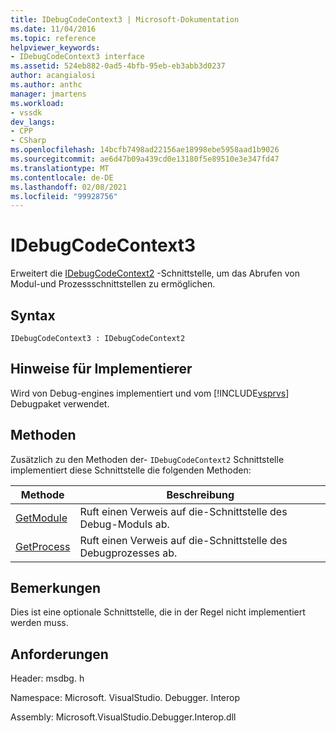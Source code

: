 ```yaml
---
title: IDebugCodeContext3 | Microsoft-Dokumentation
ms.date: 11/04/2016
ms.topic: reference
helpviewer_keywords:
- IDebugCodeContext3 interface
ms.assetid: 524eb882-0ad5-4bfb-95eb-eb3abb3d0237
author: acangialosi
ms.author: anthc
manager: jmartens
ms.workload:
- vssdk
dev_langs:
- CPP
- CSharp
ms.openlocfilehash: 14bcfb7498ad22156ae18998ebe5958aad1b9026
ms.sourcegitcommit: ae6d47b09a439cd0e13180f5e89510e3e347fd47
ms.translationtype: MT
ms.contentlocale: de-DE
ms.lasthandoff: 02/08/2021
ms.locfileid: "99928756"
---
```

# <a name="idebugcodecontext3"></a>IDebugCodeContext3
Erweitert die [IDebugCodeContext2](../../../extensibility/debugger/reference/idebugcodecontext2.md) -Schnittstelle, um das Abrufen von Modul-und Prozessschnittstellen zu ermöglichen.

## <a name="syntax"></a>Syntax

```
IDebugCodeContext3 : IDebugCodeContext2
```

## <a name="notes-for-implementers"></a>Hinweise für Implementierer
 Wird von Debug-engines implementiert und vom [!INCLUDE[vsprvs](../../../code-quality/includes/vsprvs_md.md)] Debugpaket verwendet.

## <a name="methods"></a>Methoden
 Zusätzlich zu den Methoden der- `IDebugCodeContext2` Schnittstelle implementiert diese Schnittstelle die folgenden Methoden:

|Methode|Beschreibung|
|------------|-----------------|
|[GetModule](../../../extensibility/debugger/reference/idebugcodecontext3-getmodule.md)|Ruft einen Verweis auf die-Schnittstelle des Debug-Moduls ab.|
|[GetProcess](../../../extensibility/debugger/reference/idebugcodecontext3-getprocess.md)|Ruft einen Verweis auf die-Schnittstelle des Debugprozesses ab.|

## <a name="remarks"></a>Bemerkungen
 Dies ist eine optionale Schnittstelle, die in der Regel nicht implementiert werden muss.

## <a name="requirements"></a>Anforderungen
 Header: msdbg. h

 Namespace: Microsoft. VisualStudio. Debugger. Interop

 Assembly: Microsoft.VisualStudio.Debugger.Interop.dll
